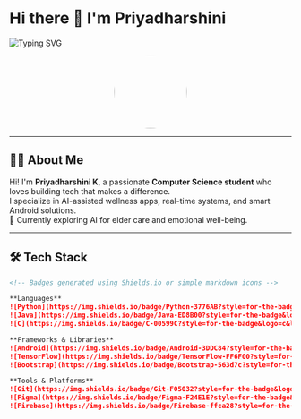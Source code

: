 # Hi there 👋 I'm Priyadharshini

<!-- Header with GitHub Banner -->
<img src="https://readme-typing-svg.demolab.com?font=Fira+Code&duration=3000&pause=1000&color=F79A16&center=true&vCenter=true&width=435&lines=Hello+%F0%9F%91%8B+I'm+Priyadharshini+K;AI+%7C+Android+%7C+Full+Stack+Enthusiast;Let's+Build+Something+Amazing+Together!" alt="Typing SVG" />

<!-- Profile Picture + Greeting -->
<p align="center">
  <img src="https://avatars.githubusercontent.com/u/00000000?v=4" width="130" style="border-radius:50%">
</p>

---

## 👩‍💻 About Me

Hi! I'm **Priyadharshini K**, a passionate **Computer Science student** who loves building tech that makes a difference.  
I specialize in AI-assisted wellness apps, real-time systems, and smart Android solutions.  
🌱 Currently exploring AI for elder care and emotional well-being.  

---

## 🛠️ Tech Stack

```markdown
<!-- Badges generated using Shields.io or simple markdown icons -->

**Languages**  
![Python](https://img.shields.io/badge/Python-3776AB?style=for-the-badge&logo=python&logoColor=white)
![Java](https://img.shields.io/badge/Java-ED8B00?style=for-the-badge&logo=java&logoColor=white)
![C](https://img.shields.io/badge/C-00599C?style=for-the-badge&logo=c&logoColor=white)

**Frameworks & Libraries**  
![Android](https://img.shields.io/badge/Android-3DDC84?style=for-the-badge&logo=android&logoColor=white)
![TensorFlow](https://img.shields.io/badge/TensorFlow-FF6F00?style=for-the-badge&logo=tensorflow&logoColor=white)
![Bootstrap](https://img.shields.io/badge/Bootstrap-563d7c?style=for-the-badge&logo=bootstrap&logoColor=white)

**Tools & Platforms**  
![Git](https://img.shields.io/badge/Git-F05032?style=for-the-badge&logo=git&logoColor=white)
![Figma](https://img.shields.io/badge/Figma-F24E1E?style=for-the-badge&logo=figma&logoColor=white)
![Firebase](https://img.shields.io/badge/Firebase-ffca28?style=for-the-badge&logo=firebase&logoColor=black)



